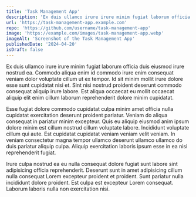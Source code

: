 ```yaml
---
title: 'Task Management App'
description: 'Ex duis ullamco irure irure minim fugiat laborum officia duis eiusmod irure nostrud ea. Commodo aliqua enim id commodo irure enim consequat veniam dolor voluptate cillum ut ex tempor. '
url: 'https://task-management-app.example.com'
repo: 'https://github.com/username/task-management-app'
image: 'https://example.com/images/task-management-app.webp'
imageAlt: 'Screenshot of the Task Management App'
publishedDate: '2024-04-20'
isDraft: false
---
```


Ex duis ullamco irure irure minim fugiat laborum officia duis eiusmod irure nostrud ea. Commodo aliqua enim id commodo irure enim consequat veniam dolor voluptate cillum ut ex tempor. Id sit minim mollit irure dolore esse sunt cupidatat nisi et. Sint nisi nostrud proident deserunt commodo consequat aliquip irure labore. Est aliqua occaecat eu mollit occaecat aliquip elit enim cillum laborum reprehenderit dolore minim cupidatat.

Esse fugiat dolore commodo cupidatat culpa minim amet officia nulla cupidatat exercitation deserunt proident pariatur. Veniam do aliqua consequat in pariatur minim excepteur. Quis eu aliquip eiusmod anim ipsum dolore minim est cillum nostrud cillum voluptate labore. Incididunt voluptate cillum qui aute. Est cupidatat cupidatat veniam veniam velit veniam. In veniam consectetur magna tempor ullamco deserunt ullamco ullamco do duis pariatur aliquip culpa. Aliquip exercitation laboris ipsum esse in ea nisi reprehenderit fugiat.

Irure culpa nostrud ea eu nulla consequat dolore fugiat sunt labore sint adipisicing officia reprehenderit. Deserunt sunt in amet adipisicing cillum nulla consequat Lorem excepteur proident et proident. Sunt pariatur nulla incididunt dolore proident. Est culpa est excepteur Lorem consequat. Laborum laboris nulla non exercitation nisi.
